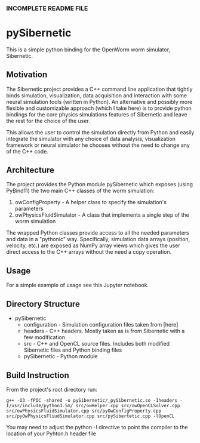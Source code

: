 ### INCOMPLETE README FILE
# pySibernetic

This is a simple python binding for the OpenWorm worm simulator, Sibernetic.

## Motivation

The Sibernetic project provides a C++ command line application that tightly binds
simulation, visualization, data acquisition and interaction with some neural simulation tools
(written in Python).
An alternative and possibly more flexible and customizable approach (which I take here)
is to provide python bindings for the core physics simulations features of Sibernetic and leave the rest for the choice of the user.

This allows the user to control the simulation directly from Python and easily integrate the simulator with any choice of data analysis, visualization framework or neural simulator he chooses without the need to change any of the C++ code.

## Architecture

The project provides the Python module pySibernetic which exposes (using PyBind11) the two main C++ classes of the worm simulation:

1. owConfigProperty - A helper class to specify the simulation's parameters
2. owPhysicsFluidSimulator - A class that implements a single step of the worm simulation

The wrapped Python classes provide access to all the needed parameters and data in a "pythonic" way. Specifically, simulation data arrays (position, velocity, etc.) are exposed as NumPy array views which gives the user direct access to the C++ arrays without the need a copy operation.   

## Usage

For a simple example of usage see this Jupyter notebook.

## Directory Structure

* pySibernetic
  - configuration - Simulation configuration files taken from [here]
  - headers - C++ headers. Mostly taken as is from Sibernetic with a few modification
  - src - C++ and OpenCL source files. Includes both modified Sibernetic files and Python binding files
  - pySibernetic - Python module

## Build Instruction

From the project's root directory run:
~~~
g++ -O3 -fPIC -shared -o pySibernetic/_pySibernetic.so -Iheaders -I/usr/include/python3.5m/ src/owHelper.cpp src/owOpenCLSolver.cpp src/owPhysicsFluidSimulator.cpp src/pyOwConfigProperty.cpp src/pyOwPhysicsFliudSimulator.cpp src/pySibertetic.cpp -lOpenCL
~~~

You may need to adjust the python -I directive to point the compiler to the location
of your Pyhton.h header file
